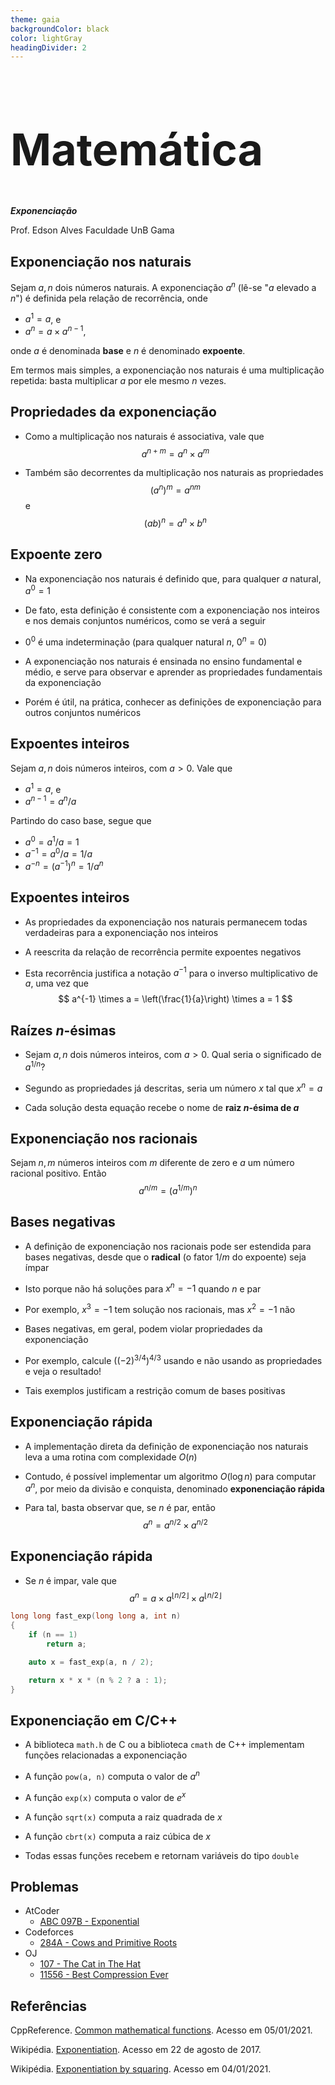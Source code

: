 ```yaml
---
theme: gaia
backgroundColor: black
color: lightGray
headingDivider: 2
---
```


<style>
    section {
        font-size: 30px;
    }

    h1 {
        font-size: 70px;
    }
</style>

<!-- _class: lead -->
# Matemática

*__Exponenciação__*

Prof. Edson Alves
Faculdade UnB Gama

## Exponenciação nos naturais

Sejam $a, n$ dois números naturais. A exponenciação $a^n$ (lê-se "$a$ elevado a $n$") é definida pela relação de recorrência, onde 

- $a^1 = a$, e
- $a^n = a \times a^{n - 1}$,

onde $a$ é denominada **base** e $n$ é denominado **expoente**.

Em termos mais simples, a exponenciação nos naturais é uma multiplicação repetida: basta multiplicar $a$ por ele mesmo $n$ vezes. 

## Propriedades da exponenciação

- Como a multiplicação nos naturais é associativa, vale que
$$
a^{n + m} = a^{n} \times a^{m}
$$

- Também são decorrentes da multiplicação nos naturais as propriedades
$$
(a^{n})^{m} = a^{nm}
$$
e
$$
(ab)^n = a^n \times b^n
$$

## Expoente zero

- Na exponenciação nos naturais é definido que, para qualquer $a$ natural, $a^0 = 1$ 

- De fato, esta definição é consistente com a exponenciação nos inteiros e nos demais conjuntos numéricos, como se verá a seguir

- $0^0$ é uma indeterminação (para qualquer natural $n$, $0^n = 0$)

- A exponenciação nos naturais é ensinada no ensino fundamental e médio, e serve para observar e aprender as propriedades fundamentais da exponenciação

- Porém é útil, na prática, conhecer as definições de exponenciação para outros conjuntos numéricos

## Expoentes inteiros

Sejam $a, n$ dois números inteiros, com $a > 0$. Vale que

- $a^1 = a$, e 
- $a^{n - 1} = a^n / a$

Partindo do caso base, segue que

- $a^0 = a^1 / a = 1$
- $a^{-1} = a^0 / a  = 1 / a$
- $a^{-n} = (a^{-1})^n = 1 / a^n$

## Expoentes inteiros

- As propriedades da exponenciação nos naturais permanecem todas verdadeiras para a exponenciação nos inteiros

- A reescrita da relação de recorrência permite expoentes negativos

- Esta recorrência justifica a notação $a^{-1}$ para o inverso multiplicativo de $a$, uma vez que 
$$
a^{-1} \times a = \left(\frac{1}{a}\right) \times a = 1
$$

## Raízes $n$-ésimas

- Sejam $a, n$ dois números inteiros, com $a > 0$. Qual seria o significado de $a^{1/n}$? 

- Segundo as propriedades já descritas, seria um número $x$ tal que $x^n = a$

- Cada solução desta equação recebe o nome de **raiz $n$-ésima de $a$**

## Exponenciação nos racionais

Sejam $n, m$ números inteiros com $m$ diferente de zero e $a$ um número racional positivo. Então
$$
a^{n/m} = (a^{1/m})^n
$$

## Bases negativas

- A definição de exponenciação nos racionais pode ser estendida para bases negativas, desde que o **radical** (o fator $1/m$ do expoente) seja ímpar

- Isto porque não há soluções para $x^n = -1$ quando $n$ e par

- Por exemplo, $x^3 = -1$ tem solução nos racionais, mas $x^2 = -1$ não

- Bases negativas, em geral, podem violar propriedades da exponenciação 

- Por exemplo, calcule $((-2)^{3/4})^{4/3}$ usando e não usando as propriedades e veja o resultado!

- Tais exemplos justificam a restrição comum de bases positivas

## Exponenciação rápida

- A implementação direta da definição de exponenciação nos naturais leva a uma rotina com complexidade $O(n)$

- Contudo, é possível implementar um algoritmo $O(\log n)$ para computar $a^n$, por meio da divisão e conquista, denominado **exponenciação rápida**

- Para tal, basta observar que, se $n$ é par, então
$$
    a^n = a^{n/2}\times a^{n/2}
$$

## Exponenciação rápida

- Se $n$ é impar, vale que
$$
    a^n = a\times a^{\lfloor n/2\rfloor}\times a^{\lfloor n/2\rfloor}
$$

```C++
long long fast_exp(long long a, int n)
{
    if (n == 1)
        return a;

    auto x = fast_exp(a, n / 2);

    return x * x * (n % 2 ? a : 1);
}
```

## Exponenciação em C/C++

- A biblioteca `math.h` de C ou a biblioteca `cmath` de C++ implementam funções relacionadas a exponenciação

- A função `pow(a, n)` computa o valor de $a^n$

- A função `exp(x)` computa o valor de $e^x$

- A função `sqrt(x)` computa a raiz quadrada de $x$

- A função `cbrt(x)` computa a raiz cúbica de $x$

- Todas essas funções recebem e retornam variáveis do tipo `double`

## Problemas

- AtCoder
    - [ABC 097B - Exponential](https://atcoder.jp/contests/abc097/tasks/abc097_b)
- Codeforces
    - [284A - Cows and Primitive Roots](https://codeforces.com/problemset/problem/284/A)
- OJ
    - [107 - The Cat in The Hat](http://onlinejudge.org/index.php?option=com_onlinejudge&Itemid=8&category=24&page=show_problem&problem=43)
    - [11556 - Best Compression Ever](http://onlinejudge.org/index.php?option=com_onlinejudge&Itemid=8&category=24&page=show_problem&problem=2592)

## Referências

CppReference. [Common mathematical functions](https://en.cppreference.com/w/cpp/numeric/math). Acesso em 05/01/2021.

Wikipédia. [Exponentiation](https://en.wikipedia.org/wiki/Exponentiation). Acesso em 22 de agosto de 2017.

Wikipédia. [Exponentiation by squaring](https://en.wikipedia.org/wiki/Exponentiation_by_squaring). Acesso em 04/01/2021.
